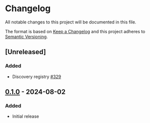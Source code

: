 # Changelog

All notable changes to this project will be documented in this file.

The format is based on [Keep a Changelog](http://keepachangelog.com/) and this
project adheres to [Semantic Versioning](http://semver.org/).

## [Unreleased]

### Added

- Discovery registry [#329](https://github.com/scott-wilson/openchecks/pull/329)

## [0.1.0] - 2024-08-02

### Added

- Initial release

[0.1.0]: https://github.com/scott-wilson/openchecks/releases/tag/v0.1.0
